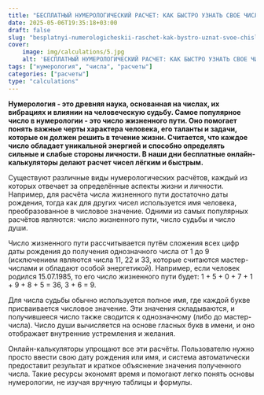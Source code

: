 ```yaml
---
title: "БЕСПЛАТНЫЙ НУМЕРОЛОГИЧЕСКИЙ РАСЧЕТ: КАК БЫСТРО УЗНАТЬ СВОЕ ЧИСЛО ЖИЗНЕННОГО ПУТИ"
date: 2025-05-06T19:35:18+03:00
draft: false
slug: "besplatnyi-numerologicheskii-raschet-kak-bystro-uznat-svoe-chislo-zhilishchnogo-puti"
cover:
    image: img/calculations/5.jpg
    alt: 'БЕСПЛАТНЫЙ НУМЕРОЛОГИЧЕСКИЙ РАСЧЕТ: КАК БЫСТРО УЗНАТЬ СВОЕ ЧИСЛО ЖИЗНЕННОГО ПУТИ'
tags: ["нумерология", "числа", "расчеты"]
categories: ["расчеты"]
type: "calculations"
---
```


**Нумерология - это древняя наука, основанная на числах, их вибрациях и влиянии на человеческую судьбу. Самое популярное число в нумерологии - это число жизненного пути. Оно помогает понять важные черты характера человека, его таланты и задачи, которые он должен решить в течение жизни. Считается, что каждое число обладает уникальной энергией и способно определять сильные и слабые стороны личности. В наши дни бесплатные онлайн-калькуляторы делают расчет чисел лёгким и быстрым.**

Существуют различные виды нумерологических расчётов, каждый из которых отвечает за определённые аспекты жизни и личности. Например, для расчёта числа жизненного пути достаточно даты рождения, тогда как для других чисел используется имя человека, преобразованное в числовое значение. Одними из самых популярных расчётов являются: число жизненного пути, число судьбы и число души.

Число жизненного пути рассчитывается путём сложения всех цифр даты рождения до получения однозначного числа от 1 до 9 (исключением являются числа 11, 22 и 33, которые считаются мастер-числами и обладают особой энергетикой). Например, если человек родился 15.07.1985, то его число жизненного пути будет: 1 + 5 + 0 + 7 + 1 + 9 + 8 + 5 = 36, 3 + 6 = 9.

Для числа судьбы обычно используется полное имя, где каждой букве присваивается числовое значение. Эти значения складываются, и получившееся число также сводится к однозначному (либо до мастер-числа). Число души вычисляется на основе гласных букв в имени, и оно отображает внутренние устремления и желания.

Онлайн-калькуляторы упрощают все эти расчёты. Пользователю нужно просто ввести свою дату рождения или имя, и система автоматически предоставит результат и краткое объяснение значения полученного числа. Такие ресурсы экономят время и помогают легко понять основы нумерологии, не изучая вручную таблицы и формулы.
